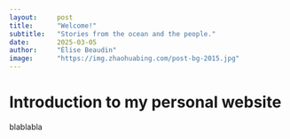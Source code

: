 ```yaml
---
layout:     post
title:      "Welcome!"
subtitle:   "Stories from the ocean and the people."
date:       2025-03-05
author:     "Élise Beaudin"
image:      "https://img.zhaohuabing.com/post-bg-2015.jpg"
---
```


# Introduction to my personal website

blablabla